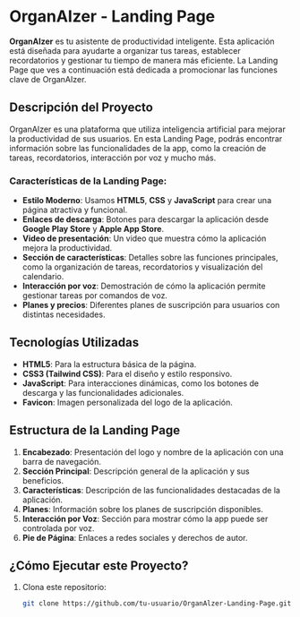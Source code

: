 # OrganAIzer - Landing Page

**OrganAIzer** es tu asistente de productividad inteligente. Esta aplicación está diseñada para ayudarte a organizar tus tareas, establecer recordatorios y gestionar tu tiempo de manera más eficiente. La Landing Page que ves a continuación está dedicada a promocionar las funciones clave de OrganAIzer.

## Descripción del Proyecto

OrganAIzer es una plataforma que utiliza inteligencia artificial para mejorar la productividad de sus usuarios. En esta Landing Page, podrás encontrar información sobre las funcionalidades de la app, como la creación de tareas, recordatorios, interacción por voz y mucho más.

### Características de la Landing Page:

- **Estilo Moderno**: Usamos **HTML5**, **CSS** y **JavaScript** para crear una página atractiva y funcional.
- **Enlaces de descarga**: Botones para descargar la aplicación desde **Google Play Store** y **Apple App Store**.
- **Video de presentación**: Un video que muestra cómo la aplicación mejora la productividad.
- **Sección de características**: Detalles sobre las funciones principales, como la organización de tareas, recordatorios y visualización del calendario.
- **Interacción por voz**: Demostración de cómo la aplicación permite gestionar tareas por comandos de voz.
- **Planes y precios**: Diferentes planes de suscripción para usuarios con distintas necesidades.

## Tecnologías Utilizadas

- **HTML5**: Para la estructura básica de la página.
- **CSS3 (Tailwind CSS)**: Para el diseño y estilo responsivo.
- **JavaScript**: Para interacciones dinámicas, como los botones de descarga y las funcionalidades adicionales.
- **Favicon**: Imagen personalizada del logo de la aplicación.

## Estructura de la Landing Page

1. **Encabezado**: Presentación del logo y nombre de la aplicación con una barra de navegación.
2. **Sección Principal**: Descripción general de la aplicación y sus beneficios.
3. **Características**: Descripción de las funcionalidades destacadas de la aplicación.
4. **Planes**: Información sobre los planes de suscripción disponibles.
5. **Interacción por Voz**: Sección para mostrar cómo la app puede ser controlada por voz.
6. **Pie de Página**: Enlaces a redes sociales y derechos de autor.

## ¿Cómo Ejecutar este Proyecto?

1. Clona este repositorio:
   ```bash
   git clone https://github.com/tu-usuario/OrganAlzer-Landing-Page.git

